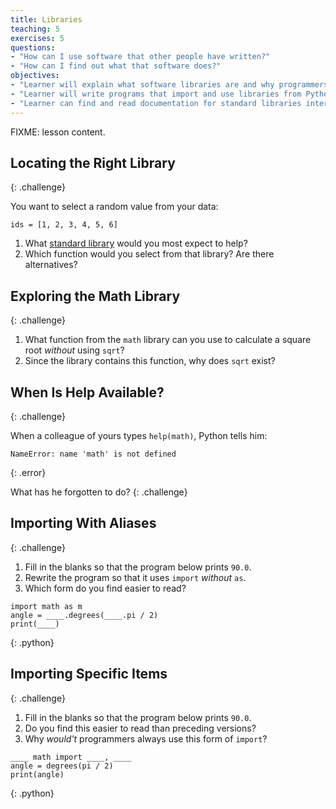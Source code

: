 ```yaml
---
title: Libraries
teaching: 5
exercises: 5
questions:
- "How can I use software that other people have written?"
- "How can I find out what that software does?"
objectives:
- "Learner will explain what software libraries are and why programmers create and use them."
- "Learner will write programs that import and use libraries from Python's standard library."
- "Learner can find and read documentation for standard libraries interactively (in the interpreter) and online."
---
```

FIXME: lesson content.

## Locating the Right Library
{: .challenge}

You want to select a random value from your data:
~~~
ids = [1, 2, 3, 4, 5, 6]
~~~ 

1. What [standard library](https://docs.python.org/3/library/index.html) 
   would you most expect to help? 
2. Which function would you select from that library? Are there alternatives?

## Exploring the Math Library
{: .challenge}

1. What function from the `math` library can you use to calculate a square root
   *without* using `sqrt`?
2. Since the library contains this function, why does `sqrt` exist?

## When Is Help Available?
{: .challenge}

When a colleague of yours types `help(math)`,
Python tells him:

~~~
NameError: name 'math' is not defined
~~~
{: .error}

What has he forgotten to do?
{: .challenge}

## Importing With Aliases
{: .challenge}

1. Fill in the blanks so that the program below prints `90.0`.
2. Rewrite the program so that it uses `import` *without* `as`.
3. Which form do you find easier to read?

~~~
import math as m
angle = ____.degrees(____.pi / 2)
print(____)
~~~
{: .python}

## Importing Specific Items
{: .challenge}

1. Fill in the blanks so that the program below prints `90.0`.
2. Do you find this easier to read than preceding versions?
3. Why *would't* programmers always use this form of `import`?

~~~
____ math import ____, ____
angle = degrees(pi / 2)
print(angle)
~~~
{: .python}
